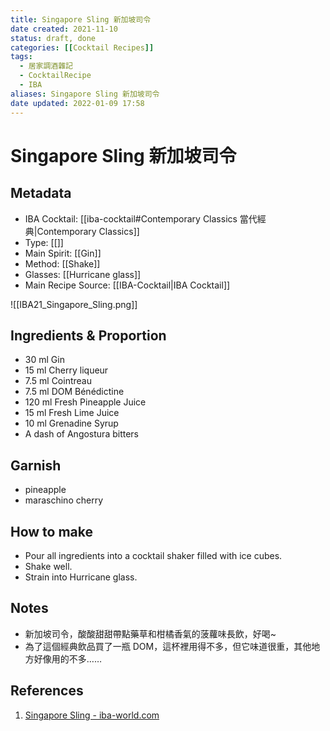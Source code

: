 ```yaml
---
title: Singapore Sling 新加坡司令
date created: 2021-11-10
status: draft, done
categories: [[Cocktail Recipes]]
tags:
  - 居家調酒雜記
  - CocktailRecipe
  - IBA
aliases: Singapore Sling 新加坡司令
date updated: 2022-01-09 17:58
---
```


# Singapore Sling 新加坡司令

## Metadata

- IBA Cocktail: [[iba-cocktail#Contemporary Classics 當代經典|Contemporary Classics]]
- Type: [[]]
- Main Spirit: [[Gin]]
- Method: [[Shake]]
- Glasses: [[Hurricane glass]]
- Main Recipe Source: [[IBA-Cocktail|IBA Cocktail]]

![[IBA21_Singapore_Sling.png]]

## Ingredients & Proportion

- 30 ml Gin
- 15 ml Cherry liqueur
- 7.5 ml Cointreau
- 7.5 ml DOM Bénédictine
- 120 ml Fresh Pineapple Juice
- 15 ml Fresh Lime Juice
- 10 ml Grenadine Syrup
- A dash of Angostura bitters

## Garnish

- pineapple
- maraschino cherry

## How to make

- Pour all ingredients into a cocktail shaker filled with ice cubes.
- Shake well.
- Strain into Hurricane glass.

## Notes

- 新加坡司令，酸酸甜甜帶點藥草和柑橘香氣的菠蘿味長飲，好喝~
- 為了這個經典飲品買了一瓶 DOM，這杯裡用得不多，但它味道很重，其他地方好像用的不多……

## References

1. [Singapore Sling - iba-world.com](https://iba-world.com/singapore-sling/)

